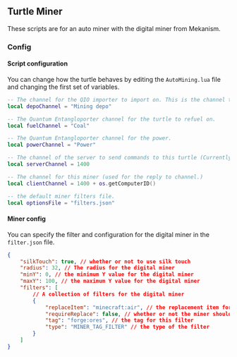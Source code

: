 ## Turtle Miner

These scripts are for an auto miner with the digital miner from Mekanism.

### Config

#### Script configuration

You can change how the turtle behaves by editing the `AutoMining.lua` file and changing the first set of variables.

```lua
-- The channel for the QIO importer to import on. This is the channel that the resources mined from the digital miner will be sent into.
local depoChannel = "Mining depo"

-- The Quantum Entangloporter channel for the turtle to refuel on.
local fuelChannel = "Coal"

-- The Quantum Entangloporter channel for the power.
local powerChannel = "Power"

-- The channel of the server to send commands to this turtle (Currently doesnt do anything but in the future this could be used to change the filter file and the configs.)
local serverChannel = 1400

-- The channel for this miner (used for the reply to channel.)
local clientChannel = 1400 + os.getComputerID()

-- the default miner filters file.
local optionsFile = "filters.json"
```

#### Miner config

You can specify the filter and configuration for the digital miner in the `filter.json` file.

```json
{
    "silkTouch": true, // whether or not to use silk touch
    "radius": 32, // The radius for the digital miner
    "minY": 0, // the minimum Y value for the digital miner
    "maxY": 100, // the maximum Y value for the digital miner
    "filters": [
        // A collection of filters for the digital miner
        {
            "replaceItem": "minecraft:air", // the replacement item for the digital miner
            "requireReplace": false, // whether or not the miner should replace the block.
            "tag": "forge:ores", // the tag for this filter
            "type": "MINER_TAG_FILTER" // the type of the filter
        }
    ]
}
```
